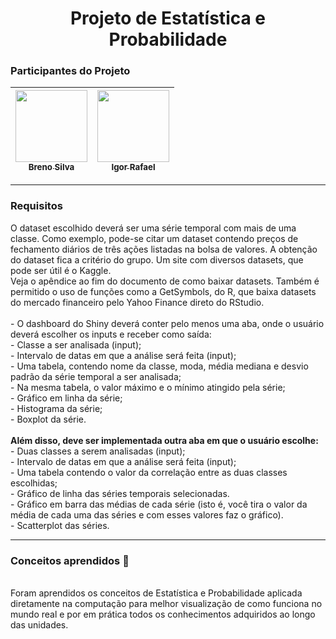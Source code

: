 <h1 align="center"> Projeto de Estatística e Probabilidade</h1>

<h3 > Participantes do Projeto  </h3>

| [<img src="https://avatars.githubusercontent.com/u/84048306?v=4" width=115><br><sub>Breno Silva</sub>](https://github.com/BrenoRev) | [<img src="https://avatars.githubusercontent.com/u/83982005?v=4" width=115><br><sub>Igor Rafael</sub>](https://github.com/Irafael4732) |
| :---: | :---: 

<hr>

<h3>Requisitos</h3>
<p>  
  O dataset escolhido deverá ser uma série temporal com mais de uma classe.
Como exemplo, pode-se citar um dataset contendo preços de fechamento
diários de três ações listadas na bolsa de valores. A obtenção do dataset fica
a critério do grupo. Um site com diversos datasets, que pode ser útil é o
Kaggle. 
   <br>
Veja o apêndice ao fim do documento de como baixar
datasets. Também é permitido o uso de funções como a GetSymbols, do R,
que baixa datasets do mercado financeiro pelo Yahoo Finance direto do
RStudio.
   <br>
   <br>
- O dashboard do Shiny deverá conter pelo menos uma aba, onde o usuário
deverá escolher os inputs e receber como saída:
   <br>
- Classe a ser analisada (input);
   <br>
- Intervalo de datas em que a análise será feita (input);
   <br>
- Uma tabela, contendo nome da classe, moda, média mediana e
desvio padrão da série temporal a ser analisada;
   <br>
- Na mesma tabela, o valor máximo e o mínimo atingido pela série;
   <br>
- Gráfico em linha da série;
   <br>
- Histograma da série;
   <br>
- Boxplot da série.
 <br>
 <br>
<b> Além disso, deve ser implementada outra aba em que o usuário escolhe: </b>
   <br>
- Duas classes a serem analisadas (input);
   <br>
- Intervalo de datas em que a análise será feita (input);
   <br>
- Uma tabela contendo o valor da correlação entre as duas classes
escolhidas;
   <br>
- Gráfico de linha das séries temporais selecionadas.
   <br>
- Gráfico em barra das médias de cada série (isto é, você tira o valor da
média de cada uma das séries e com esses valores faz o gráfico).
   <br>
- Scatterplot das séries.
  
<hr>

 <h3> Conceitos aprendidos 📖</h3>
 <br>
Foram aprendidos os conceitos de Estatística e Probabilidade aplicada diretamente na computação para melhor visualização de como funciona no mundo real e por em prática todos os conhecimentos adquiridos ao longo das unidades.

